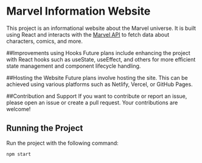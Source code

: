 # Marvel Information Website

This project is an informational website about the Marvel universe. It is built using React and interacts with the [Marvel API](https://developer.marvel.com/) to fetch data about characters, comics, and more.

##Improvements using Hooks
Future plans include enhancing the project with React hooks such as useState, useEffect, and others for more efficient state management and component lifecycle handling.

##Hosting the Website
Future plans involve hosting the site. This can be achieved using various platforms such as Netlify, Vercel, or GitHub Pages.

##Contribution and Support
If you want to contribute or report an issue, please open an issue or create a pull request. Your contributions are welcome!
## Running the Project

Run the project with the following command:

```bash
npm start
